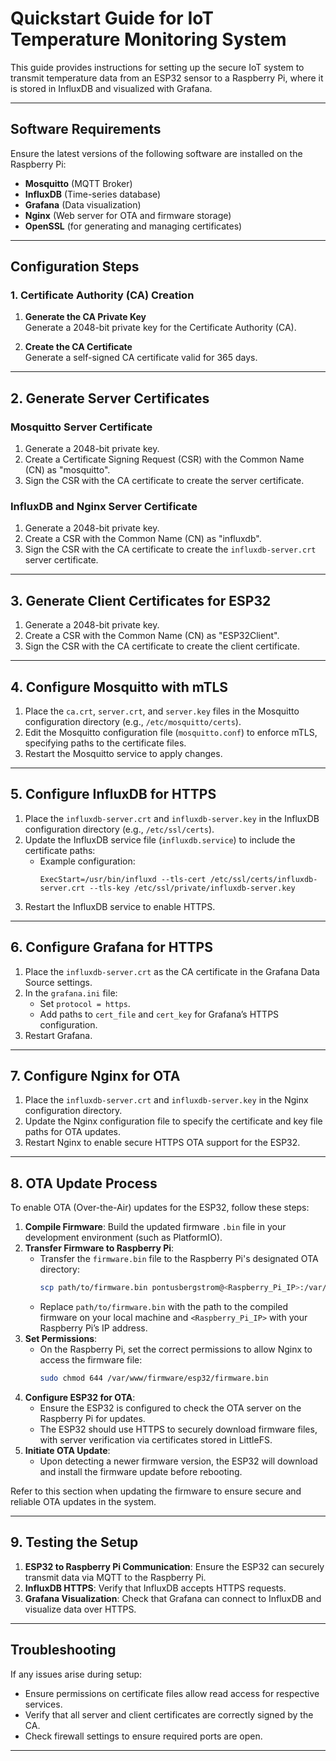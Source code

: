 # Quickstart Guide for IoT Temperature Monitoring System

This guide provides instructions for setting up the secure IoT system to transmit temperature data from an ESP32 sensor to a Raspberry Pi, where it is stored in InfluxDB and visualized with Grafana.

---

## Software Requirements

Ensure the latest versions of the following software are installed on the Raspberry Pi:

- **Mosquitto** (MQTT Broker)
- **InfluxDB** (Time-series database)
- **Grafana** (Data visualization)
- **Nginx** (Web server for OTA and firmware storage)
- **OpenSSL** (for generating and managing certificates)

---

## Configuration Steps

### 1. Certificate Authority (CA) Creation

1. **Generate the CA Private Key**  
   Generate a 2048-bit private key for the Certificate Authority (CA).

2. **Create the CA Certificate**  
   Generate a self-signed CA certificate valid for 365 days.

---

## 2. Generate Server Certificates

### Mosquitto Server Certificate
1. Generate a 2048-bit private key.
2. Create a Certificate Signing Request (CSR) with the Common Name (CN) as "mosquitto".
3. Sign the CSR with the CA certificate to create the server certificate.

### InfluxDB and Nginx Server Certificate
1. Generate a 2048-bit private key.
2. Create a CSR with the Common Name (CN) as "influxdb".
3. Sign the CSR with the CA certificate to create the `influxdb-server.crt` server certificate.

---

## 3. Generate Client Certificates for ESP32

1. Generate a 2048-bit private key.
2. Create a CSR with the Common Name (CN) as "ESP32Client".
3. Sign the CSR with the CA certificate to create the client certificate.

---

## 4. Configure Mosquitto with mTLS

1. Place the `ca.crt`, `server.crt`, and `server.key` files in the Mosquitto configuration directory (e.g., `/etc/mosquitto/certs`).
2. Edit the Mosquitto configuration file (`mosquitto.conf`) to enforce mTLS, specifying paths to the certificate files.
3. Restart the Mosquitto service to apply changes.

---

## 5. Configure InfluxDB for HTTPS

1. Place the `influxdb-server.crt` and `influxdb-server.key` in the InfluxDB configuration directory (e.g., `/etc/ssl/certs`).
2. Update the InfluxDB service file (`influxdb.service`) to include the certificate paths:
   - Example configuration:
     ```plaintext
     ExecStart=/usr/bin/influxd --tls-cert /etc/ssl/certs/influxdb-server.crt --tls-key /etc/ssl/private/influxdb-server.key
     ```
3. Restart the InfluxDB service to enable HTTPS.

---

## 6. Configure Grafana for HTTPS

1. Place the `influxdb-server.crt` as the CA certificate in the Grafana Data Source settings.
2. In the `grafana.ini` file:
   - Set `protocol = https`.
   - Add paths to `cert_file` and `cert_key` for Grafana’s HTTPS configuration.
3. Restart Grafana.

---

## 7. Configure Nginx for OTA

1. Place the `influxdb-server.crt` and `influxdb-server.key` in the Nginx configuration directory.
2. Update the Nginx configuration file to specify the certificate and key file paths for OTA updates.
3. Restart Nginx to enable secure HTTPS OTA support for the ESP32.

---

## 8. OTA Update Process

To enable OTA (Over-the-Air) updates for the ESP32, follow these steps:

1. **Compile Firmware**: Build the updated firmware `.bin` file in your development environment (such as PlatformIO).
2. **Transfer Firmware to Raspberry Pi**:
   - Transfer the `firmware.bin` file to the Raspberry Pi's designated OTA directory:
     ```bash
     scp path/to/firmware.bin pontusbergstrom@<Raspberry_Pi_IP>:/var/www/firmware/esp32/
     ```
   - Replace `path/to/firmware.bin` with the path to the compiled firmware on your local machine and `<Raspberry_Pi_IP>` with your Raspberry Pi’s IP address.
3. **Set Permissions**:
   - On the Raspberry Pi, set the correct permissions to allow Nginx to access the firmware file:
     ```bash
     sudo chmod 644 /var/www/firmware/esp32/firmware.bin
     ```
4. **Configure ESP32 for OTA**:
   - Ensure the ESP32 is configured to check the OTA server on the Raspberry Pi for updates.
   - The ESP32 should use HTTPS to securely download firmware files, with server verification via certificates stored in LittleFS.
5. **Initiate OTA Update**:
   - Upon detecting a newer firmware version, the ESP32 will download and install the firmware update before rebooting.

Refer to this section when updating the firmware to ensure secure and reliable OTA updates in the system.

---

## 9. Testing the Setup

1. **ESP32 to Raspberry Pi Communication**: Ensure the ESP32 can securely transmit data via MQTT to the Raspberry Pi.
2. **InfluxDB HTTPS**: Verify that InfluxDB accepts HTTPS requests.
3. **Grafana Visualization**: Check that Grafana can connect to InfluxDB and visualize data over HTTPS.

---

## Troubleshooting

If any issues arise during setup:

- Ensure permissions on certificate files allow read access for respective services.
- Verify that all server and client certificates are correctly signed by the CA.
- Check firewall settings to ensure required ports are open.
---